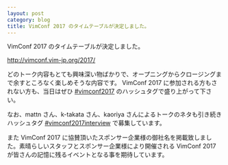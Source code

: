 ```yaml
---
layout: post
category: blog
title: VimConf 2017 のタイムテーブルが決定しました。
---
```

VimConf 2017 のタイムテーブルが決定しました。

<http://vimconf.vim-jp.org/2017/>

どのトーク内容もとても興味深い物ばかりで、オープニングからクロージングまで余すところなく楽しめそうな内容です。
VimConf 2017 に参加される方もされない方も、当日はぜひ [#vimconf2017](https://twitter.com/search?f=tweets&q=%23vimconf2017) のハッシュタグで盛り上がって下さい。

なお、mattn さん、k-takata さん、kaoriya さんによるトークのネタも引き続きハッシュタグ [#vimconf2017interview](https://twitter.com/search?f=tweets&q=%23vimconf2017interview) で募集しています。

また VimConf 2017 に協賛頂いたスポンサー企業様の御社名を掲載致しました。素晴らしいスタッフとスポンサー企業様により開催される VimConf 2017 が皆さんの記憶に残るイベントとなる事を期待しています。
